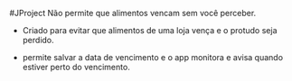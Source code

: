 #JProject
Não permite que alimentos vencam sem você perceber.
* Criado para evitar que alimentos de uma loja vença e o protudo seja perdido.

- permite salvar a data de vencimento e o app monitora e avisa quando estiver perto do vencimento.